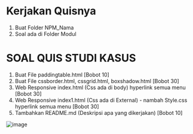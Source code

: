 # Kerjakan Quisnya
1. Buat Folder NPM_Nama
2. Soal ada di Folder Modul

# SOAL QUIS STUDI KASUS
1. Buat File paddingtable.html [Bobot 10]
2. Buat File cssborder.html, cssgrid.html, boxshadow.html [Bobot 30]
3. Web Responsive index.html (Css ada di body) hyperlink semua menu [Bobot 30]
4. Web Responsive index1.html (Css ada di External) - nambah Style.css hyperlink semua menu  [Bobot 30]
5. Tambahkan README.md (Deskripsi apa yang dikerjakan) [Bobot 10]

![image](https://github.com/kerjabhakti/PWA231/assets/15622730/adfd4269-d2c8-4754-a59b-f773b1e16be5)

